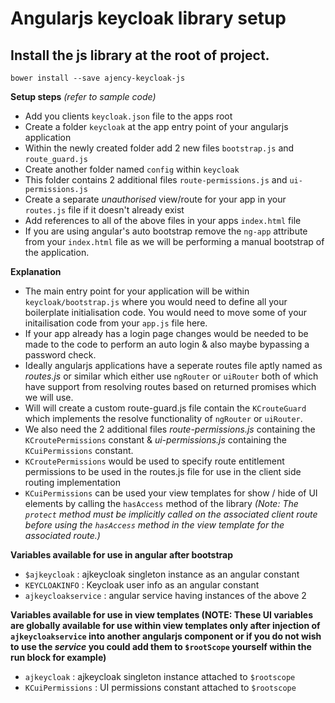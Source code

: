 # Angularjs keycloak library setup

## Install the js library at the root of project.

`bower install --save ajency-keycloak-js`


**Setup steps** *(refer to sample code)*
* Add you clients `keycloak.json` file to the apps root
* Create a folder `keycloak` at the app entry point of your angularjs application
* Within the newly created folder add 2 new files `bootstrap.js` and `route_guard.js`
* Create another folder named `config` within `keycloak`
* This folder contains 2 additional files `route-permissions.js` and `ui-permissions.js`
* Create a separate *unauthorised* view/route for your app in your `routes.js` file if it doesn't already exist 
* Add references to all of the above files in your apps `index.html` file
* If you are using angular's auto bootstrap remove the `ng-app` attribute from your `index.html` file as we will be performing a manual bootstrap of the application. 

**Explanation**
* The main entry point for your application will be within `keycloak/bootstrap.js` where you would need to define all your boilerplate initialisation code. You would need to move some of your initailisation code from your `app.js` file here.
* If your app already has a login page changes would be needed to be made to the code to perform an auto login & also maybe bypassing a password check.
* Ideally angularjs applications have a seperate routes file aptly named as *routes.js* or similar which either use `ngRouter` or `uiRouter` both of which have support from resolving routes based on returned promises which we will use.
* Will will create a custom route-guard.js file contain the `KCrouteGuard` which implements the resolve functionality of `ngRouter` or `uiRouter`.
* We also need the 2 additional files *route-permissions.js* containing the `KCroutePermissions` constant & *ui-permissions.js* containing the `KCuiPermissions` constant.
* `KCroutePermissions` would be used to specify route entitlement permissions to be used in the routes.js file for use in the client side routing implementation
* `KCuiPermissions` can be used your view templates for show / hide of UI elements by calling the `hasAccess` method of the library *(Note: The `protect` method must be implicitly called on the associated client route before using the `hasAccess` method in the view template for the associated route.)*

**Variables available for use in angular after bootstrap**
* `$ajkeycloak` : ajkeycloak singleton instance as an angular constant
* `KEYCLOAKINFO` : Keycloak user info as an angular constant
* `ajkeycloakservice` : angular service having instances of the above 2

**Variables available for use in view templates (NOTE: These UI variables are globally available for use within view templates only after injection of `ajkeycloakservice` into another angularjs component or if you do not wish to use the *service* you could add them to `$rootScope` yourself within the run block for example)**
* `ajkeycloak` : ajkeycloak singleton instance attached to `$rootscope`
* `KCuiPermissions` : UI permissions constant attached to `$rootscope`
